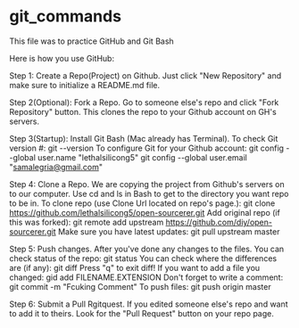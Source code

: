 git_commands
============

This file was to practice GitHub and Git Bash

Here is how you use GitHub:

Step 1: Create a Repo(Project) on Github. Just click "New Repository" and make sure to initialize a README.md file.

Step 2(Optional): Fork a Repo. Go to someone else's repo and click "Fork Repository" button. This clones the repo to your Github account on GH's servers.

Step 3(Startup): Install Git Bash (Mac already has Terminal).
	To check Git version #:
		git --version
	To configure Git for your Github account:
		git config --global user.name "lethalsilicong5"
		git config --global user.email "samalegria@gmail.com"

Step 4: Clone a Repo. We are copying the project from Github's servers on to our computer.
	Use cd and ls in Bash to get to the directory you want repo to be in.
	To clone repo (use Clone Url located on repo's page.):
		git clone https://github.com/lethalsilicong5/open-sourcerer.git
	Add original repo (if this was forked):
		git remote add upstream https://github.com/diy/open-sourcerer.git
	Make sure you have latest updates:
		git pull upstream master
		
Step 5: Push changes. After you've done any changes to the files.
	You can check status of the repo:
		git status
	You can check where the differences are (if any):
		git diff
		Press "q" to exit diff!
	If you want to add a file you changed:
		gid add FILENAME.EXTENSION
	Don't forget to write a comment:
		git commit -m "Fcuking Comment"
	To push files:
		git push origin master

Step 6: Submit a Pull Rgitquest. If you edited someone else's repo and want to add it to theirs. Look for the "Pull Request" button on your repo page.